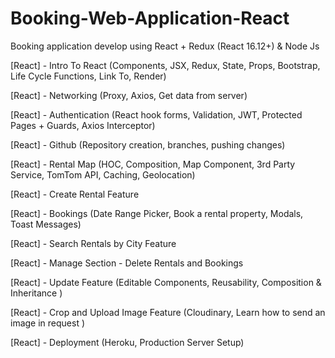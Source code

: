 # Booking-Web-Application-React
Booking application develop using React + Redux (React 16.12+) &amp; Node Js

[React] - Intro To React (Components, JSX, Redux, State, Props, Bootstrap, Life Cycle Functions, Link To, Render)

[React] - Networking (Proxy, Axios, Get data from server)

[React] - Authentication (React hook forms, Validation, JWT, Protected Pages + Guards, Axios Interceptor)

[React] - Github (Repository creation, branches, pushing changes)

[React] - Rental Map (HOC, Composition, Map Component, 3rd Party Service, TomTom API, Caching, Geolocation)

[React] - Create Rental Feature

[React] - Bookings (Date Range Picker, Book a rental property, Modals, Toast Messages)

[React] - Search Rentals by City Feature

[React] - Manage Section - Delete Rentals and Bookings

[React] - Update Feature (Editable Components, Reusability, Composition & Inheritance )

[React] - Crop and Upload Image Feature (Cloudinary, Learn how to send an image in request )

[React] - Deployment (Heroku, Production Server Setup)
